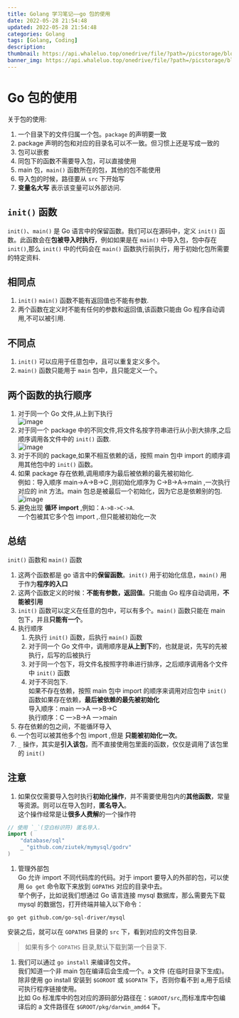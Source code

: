 ```yaml
---
title: Golang 学习笔记——go 包的使用
date: 2022-05-28 21:54:48
updated: 2022-05-28 21:54:48
categories: Golang
tags: [Golang, Coding]
description:
thumbnail: https://api.whaleluo.top/onedrive/file/?path=/picstorage/blog/Golang/icon_img.png&webp=true
banner_img: https://api.whaleluo.top/onedrive/file/?path=/picstorage/blog/Golang/icon_img.png&webp=true
---
```


# Go 包的使用

关于包的使用:

1. 一个目录下的文件归属一个包。`package` 的声明要一致
2. package 声明的包和对应的目录名可以不一致。但习惯上还是写成一致的
3. 包可以嵌套
4. 同包下的函数不需要导入包，可以直接使用
5. main 包，`main()` 函数所在的包，其他的包不能使用
6. 导入包的时候，路径要从 `src` 下开始写
7. **变量名大写** 表示该变量可以外部访问.

## `init()` 函数

`init()`、`main()` 是 Go 语言中的保留函数。我们可以在源码中，定义 `init()` 函数。此函数会在**包被导入时执行**，例如如果是在 `main()` 中导入包，包中存在 `init()`,那么 `init()` 中的代码会在 `main()` 函数执行前执行，用于初始化包所需要的特定资料.

## 相同点

1. `init()` `main()` 函数不能有返回值也不能有参数.
2. 两个函数在定义时不能有任何的参数和返回值,该函数只能由 Go 程序自动调用,不可以被引用.

## 不同点

1. `init()` 可以应用于任意包中，且可以重复定义多个。
2. `main()` 函数只能用于 `main` 包中，且只能定义一个。

## 两个函数的执行顺序

1. 对于同一个 Go 文件,从上到下执行  
   ![image](https://api.whaleluo.top/onedrive/file/?path=/picstorage/blog/Golang/package-1.png&webp=true)
2. 对于同一个 package 中的不同文件,将文件名按字符串进行从小到大排序,之后顺序调用各文件中的 `init()` 函数.  
   ![image](https://api.whaleluo.top/onedrive/file/?path=/picstorage/blog/Golang/package-2.png&webp=true)
3. 对于不同的 package,如果不相互依赖的话，按照 main 包中 import 的顺序调用其他包中的 `init()` 函数。
4. 如果 package 存在依赖,调用顺序为最后被依赖的最先被初始化.  
   例如：导入顺序 main->A->B->C ,则初始化顺序为 C->B->A->main ,一次执行对应的 init 方法。main 包总是被最后一个初始化，因为它总是依赖别的包.  
   ![image](https://api.whaleluo.top/onedrive/file/?path=/picstorage/blog/Golang/package-3.png&webp=true)
5. 避免出现 **循环 import** ,例如：`A->B->C->A`.  
   一个包被其它多个包 import ,.但只能被初始化一次

## 总结

`init()` 函数和 `main()` 函数

1. 这两个函数都是 go 语言中的**保留函数**。`init()` 用于初始化信息，`main()` 用于作为**程序的入口**
2. 这两个函数定义的时候：**不能有参数，返回值**。只能由 Go 程序自动调用，**不能被引用**
3. `init()` 函数可以定义在任意的包中，可以有多个。`main()` 函数只能在 main 包下，并且**只能有一个**。
4. 执行顺序
   1. 先执行 `init()` 函数，后执行 `main()` 函数
   2. 对于同一个 Go 文件中，调用顺序是**从上到下**的，也就是说，先写的先被执行，后写的后被执行
   3. 对于同一个包下，将文件名按照字符串进行排序，之后顺序调用各个文件中 `init()` 函数
   4. 对于不同包下.  
      如果不存在依赖，按照 main 包中 import 的顺序来调用对应包中 `init()` 函数如果存在依赖，**最后被依赖的最先被初始化**  
      导入顺序：main 一>A 一>B->C  
      执行顺序：C 一>B->A 一>main
5. 存在依赖的包之间，不能循环导入
6. 一个包可以被其他多个包 import ,但是 **只能被初始化一次**。
7. `_` 操作，其实是**引入该包**，而不直接使用包里面的函数，仅仅是调用了该包里的 `init()`

## 注意

1. 如果仅仅需要导入包时执行**初始化操作**，并不需要使用包内的**其他函数**，常量等资源。则可以在导入包时，**匿名导入**。  
   这个操作经常是让**很多人费解**的一个操作符

```go
// 使用 `_`(空白标识符) 匿名导入.
import (
    "database/sql"
    _ "github.com/ziutek/mymysql/godrv"
)
```

1. 管理外部包  
   Go 允许 import 不同代码库的代码。对于 import 要导入的外部的包，可以使用 `Go get` 命令取下来放到 `GOPATHS` 对应的目录中去。  
   举个例子，比如说我们想通过 Go 语言连接 mysql 数据库，那么需要先下载 mysql 的数据包，打开终端并输入以下命令：

```shell
go get github.com/go-sql-driver/mysql
```

安装之后，就可以在 `GOPATHS` 目录的 `src` 下，看到对应的文件包目录.

> 如果有多个 `GOPATHS` 目录,默认下载到第一个目录下.

1. 我们可以通过 `go install` 来编译包文件。  
   我们知道一个非 main 包在编译后会生成一个。a 文件 (在临时目录下生成)。除非使用 go install 安装到 `$GOROOT` 或 `$GOPATH` 下，否则你看不到 a,用于后续可执行程序链接使用。  
   比如 Go 标准库中的包对应的源码部分路径在：`$GROOT/src`,而标准库中包编译后的 a 文件路径在 `$GROOT/pkg/darwin_amd64` 下。
